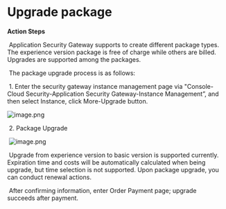 # Upgrade package

**Action Steps**

​    Application Security Gateway supports to create different package types. The experience version package is free of charge while others are billed. Upgrades are supported among the packages.

​    The package upgrade process is as follows:

​    1. Enter the security gateway instance management page via "Console-Cloud Security-Application Security Gateway-Instance Management”, and then select Instance, click More-Upgrade button.

![image.png](https://img1.jcloudcs.com/cms/6b83b485-88c2-4aa6-af6d-2e17bfd5f8c820180816202614.png)

​    2. Package Upgrade

​    ![image.png](https://img1.jcloudcs.com/cms/74843148-355b-457f-b3f0-8c2e434c034a20180816202932.png)

​    Upgrade from experience version to basic version is supported currently. Expiration time and costs will be automatically calculated when being upgrade, but time selection is not supported. Upon package upgrade, you can conduct renewal actions.

​     After confirming information, enter Order Payment page; upgrade succeeds after payment.